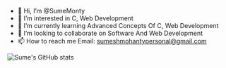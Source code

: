 - 👋 Hi, I’m @SumeMonty
- 👀 I’m interested in C, Web Development 
- 🌱 I’m currently learning Advanced Concepts Of C, Web Development
- 💞️ I’m looking to collaborate on Software And Web Development
- 📫 How to reach me Email: sumeshmohantypersonal@gmail.com

<!-- [![Sume's GitHub stats](https://github-readme-stats.vercel.app/api?username=SumeMonty)](https://github.com/SumeMonty/github-readme-stats) -->

![Sume's GitHub stats](https://github-readme-stats.vercel.app/api?username=SumeMonty&show_icons=true&theme=merko)
<!---
SumeMonty/SumeMonty is a ✨ special ✨ repository because its `README.md` (this file) appears on your GitHub profile.
You can click the Preview link to take a look at your changes.
--->
